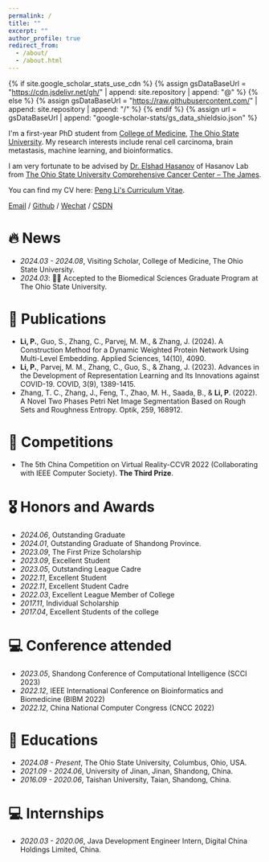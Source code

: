 ```yaml
---
permalink: /
title: ""
excerpt: ""
author_profile: true
redirect_from: 
  - /about/
  - /about.html
---
```


{% if site.google_scholar_stats_use_cdn %}
{% assign gsDataBaseUrl = "https://cdn.jsdelivr.net/gh/" | append: site.repository | append: "@" %}
{% else %}
{% assign gsDataBaseUrl = "https://raw.githubusercontent.com/" | append: site.repository | append: "/" %}
{% endif %}
{% assign url = gsDataBaseUrl | append: "google-scholar-stats/gs_data_shieldsio.json" %}

<span class='anchor' id='about-me'></span>


I'm a first-year PhD student from [College of Medicine](https://medicine.osu.edu/), [The Ohio State University](https://www.osu.edu/). My research interests include renal cell carcinoma, brain metastasis, machine learning, and bioinformatics.

I am very fortunate to be advised by [Dr. Elshad Hasanov](https://cancer.osu.edu/find-a-doctor/search-physician-directory/elshad-hasanov/) of Hasanov Lab from [The Ohio State University Comprehensive Cancer Center – The James](https://cancer.osu.edu/).

You can find my CV here: [Peng Li's Curriculum Vitae](../assets/Curriculum_Vitae.pdf).

[Email](li.15176@osu.edu) / [Github](https://penglee13.github.io) / [Wechat](../images/wechat.jpg) / [CSDN]()


# 🔥 News
- *2024.03 - 2024.08*, Visiting Scholar, College of Medicine, The Ohio State University.
- *2024.03*: 🎉🎉 Accepted to the Biomedical Sciences Graduate Program at The Ohio State University. 
  

# 📝 Publications 
- **Li, P.**, Guo, S., Zhang, C., Parvej, M. M., & Zhang, J. (2024). A Construction Method for a Dynamic Weighted Protein Network Using Multi-Level Embedding. Applied Sciences, 14(10), 4090.
- **Li, P.**, Parvej, M. M., Zhang, C., Guo, S., & Zhang, J. (2023). Advances in the Development of Representation Learning and Its Innovations against COVID-19. COVID, 3(9), 1389-1415.
- Zhang, T. C., Zhang, J., Feng, T., Zhao, M. H., Saada, B., & **Li, P**. (2022). A Novel Two Phases Petri Net Image Segmentation Based on Rough Sets and Roughness Entropy. Optik, 259, 168912.

# 🎯 Competitions
- The 5th China Competition on Virtual Reality-CCVR 2022 (Collaborating with IEEE Computer Society). **The Third Prize**.

# 🎖 Honors and Awards
  - *2024.06*, Outstanding Graduate
  - *2024.01*, Outstanding Graduate of Shandong Province.
  - *2023.09*, The First Prize Scholarship
  - *2023.09*, Excellent Student
  - *2023.05*, Outstanding League Cadre
  - *2022.11*, Excellent Student
  - *2022.11*, Excellent Student Cadre
  - *2022.03*, Excellent League Member of College
  - *2017.11*, Individual Scholarship
  - *2017.04*, Excellent Students of the college

# 💻 Conference attended
  - *2023.05*, Shandong Conference of Computational Intelligence (SCCI 2023)
  - *2022.12*, IEEE International Conference on Bioinformatics and Biomedicine (BIBM 2022)
  - *2022.12*, China National Computer Congress (CNCC 2022)

# 📖 Educations
- *2024.08 - Present*, The Ohio State University, Columbus, Ohio, USA.
- *2021.09 - 2024.06*, University of Jinan, Jinan, Shandong, China.
- *2016.09 - 2020.06*, Taishan University, Taian, Shandong, China.

# 💻 Internships
- *2020.03 - 2020.06*, Java Development Engineer Intern, Digital China Holdings Limited, China.
